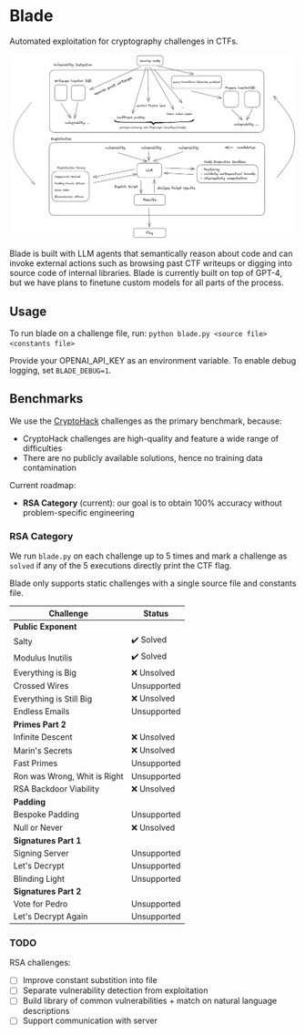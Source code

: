 # Blade 

Automated exploitation for cryptography challenges in CTFs.

![](/static/ctf.png)

<!-- [![asciicast](https://asciinema.org/a/620655.svg)](https://asciinema.org/a/620655) -->

Blade is built with LLM agents that semantically reason about code and can invoke external actions such as browsing past CTF writeups or digging into source code of internal libraries. Blade is currently built on top of GPT-4, but we have plans to finetune custom models for all parts of the process.


## Usage

To run blade on a challenge file, run:
`python blade.py <source file> <constants file>`

Provide your OPENAI_API_KEY as an environment variable. To enable debug logging, set `BLADE_DEBUG=1`.

## Benchmarks

We use the [CryptoHack](https://cryptohack.org/challenges/rsa/) challenges as the primary benchmark, because:
- CryptoHack challenges are high-quality and feature a wide range of difficulties
- There are no publicly available solutions, hence no training data contamination

Current roadmap:

- **RSA Category** (current): our goal is to obtain 100% accuracy without problem-specific engineering

### RSA Category

We run `blade.py` on each challenge up to 5 times and mark a challenge as `solved` if any of the 5 executions directly print the CTF flag.

Blade only supports static challenges with a single source file and constants file.

| Challenge                    | Status  |
| ---------------------------- | ------- |
| **Public Exponent**          |         |
| Salty                        | ✔️ Solved  |
| Modulus Inutilis             | ✔️ Solved |
| Everything is Big            | ❌ Unsolved |
| Crossed Wires                | Unsupported |
| Everything is Still Big      | ❌ Unsolved |
| Endless Emails               | Unsupported |
| **Primes Part 2**            |
| Infinite Descent             | ❌ Unsolved |
| Marin's Secrets              | ❌ Unsolved |
| Fast Primes                  | Unsupported |
| Ron was Wrong, Whit is Right | Unsupported |
| RSA Backdoor Viability       | ❌ Unsolved |
| **Padding**                  |
| Bespoke Padding              | Unsupported |
| Null or Never                | ❌ Unsolved |
| **Signatures Part 1**        |
| Signing Server               | Unsupported |
| Let's Decrypt                | Unsupported |
| Blinding Light               | Unsupported |
| **Signatures Part 2**        |
| Vote for Pedro               | Unsupported |
| Let's Decrypt Again          | Unsupported |


### TODO

RSA challenges:
- [ ] Improve constant substition into file
- [ ] Separate vulnerability detection from exploitation
- [ ] Build library of common vulnerabilities + match on natural language descriptions
- [ ] Support communication with server